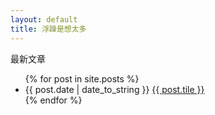 ```yaml
---
layout: default
title: 浮躁是想太多
---
```


<p>最新文章</p>
<ul>
{% for post in site.posts %}
<li>
{{ post.date | date_to_string }} <a href="{{ site.url }}/{{ post.url }}">{{ post.tile }}</a>
</li>
{% endfor %}
</ul>